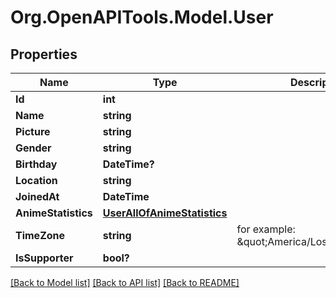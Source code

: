 # Org.OpenAPITools.Model.User

## Properties

Name | Type | Description | Notes
------------ | ------------- | ------------- | -------------
**Id** | **int** |  | [optional] 
**Name** | **string** |  | [optional] 
**Picture** | **string** |  | [optional] 
**Gender** | **string** |  | [optional] 
**Birthday** | **DateTime?** |  | [optional] 
**Location** | **string** |  | [optional] 
**JoinedAt** | **DateTime** |  | [optional] 
**AnimeStatistics** | [**UserAllOfAnimeStatistics**](UserAllOfAnimeStatistics.md) |  | [optional] 
**TimeZone** | **string** | for example: \&quot;America/Los_Angeles\&quot;  | [optional] 
**IsSupporter** | **bool?** |  | [optional] 

[[Back to Model list]](../README.md#documentation-for-models) [[Back to API list]](../README.md#documentation-for-api-endpoints) [[Back to README]](../README.md)

